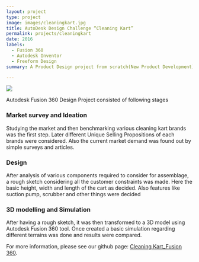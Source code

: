 ```yaml
---
layout: project
type: project
image: images/cleaningkart.jpg
title: AutoDesk Design Challenge “Cleaning Kart”
permalink: projects/cleaningkart
date: 2016
labels:
  - Fusion 360
  - Autodesk Inventor
  - Freeform Design
summary: A Product Design project from scratch(New Product Development)

---
```


<img class="ui image" src="{{ site.baseurl }}/images/cleaningkart.jpg ">

Autodesk Fusion 360 Design Project consisted of following stages 

### Market survey and Ideation
Studying the market and then benchmarking various cleaning kart brands was the first step. Later different Unique Selling Propositions of each brands were considered. Also the current market demand was found out by simple surveys and articles.
### Design
After analysis of various components required to consider for assemblage, a rough sketch considering all the customer constraints was made. Here the basic height, width and length of the cart as decided. Also features like suction pump, scrubber and other things were decided
### 3D modelling and Simulation
After having a rough sketch, it was then transformed to a 3D model using Autodesk Fusion 360 tool. Once created a basic simulation regarding different terrains was done and results were compared.

For more information, please see our github page: <a href="https://github.com/ManthanND/Hamoye_Stage_D">
<i class="large github icon "></i>Cleaning Kart_Fusion 360</a>.
